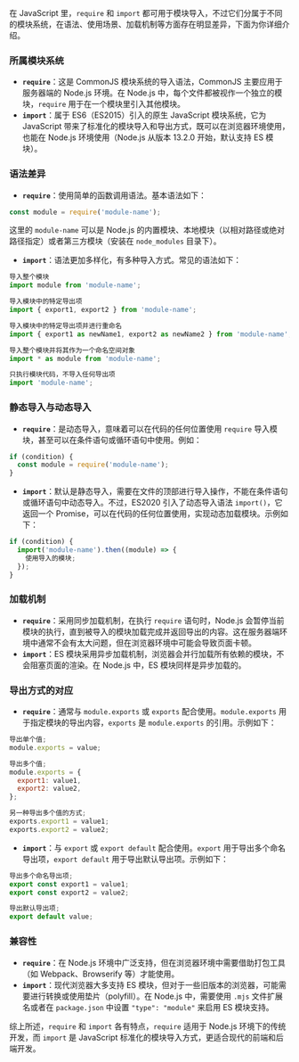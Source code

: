 在 JavaScript 里，`require` 和 `import` 都可用于模块导入，不过它们分属于不同的模块系统，在语法、使用场景、加载机制等方面存在明显差异，下面为你详细介绍。

### 所属模块系统

- **`require`**：这是 CommonJS 模块系统的导入语法，CommonJS 主要应用于服务器端的 Node.js 环境。在 Node.js 中，每个文件都被视作一个独立的模块，`require` 用于在一个模块里引入其他模块。
- **`import`**：属于 ES6（ES2015）引入的原生 JavaScript 模块系统，它为 JavaScript 带来了标准化的模块导入和导出方式，既可以在浏览器环境使用，也能在 Node.js 环境使用（Node.js 从版本 13.2.0 开始，默认支持 ES 模块）。

### 语法差异

- **`require`**：使用简单的函数调用语法。基本语法如下：

```javascript
const module = require('module-name');
```

这里的 `module-name` 可以是 Node.js 的内置模块、本地模块（以相对路径或绝对路径指定）或者第三方模块（安装在 `node_modules` 目录下）。

- **`import`**：语法更加多样化，有多种导入方式。常见的语法如下：

```javascript
导入整个模块
import module from 'module-name';

导入模块中的特定导出项
import { export1, export2 } from 'module-name';

导入模块中的特定导出项并进行重命名
import { export1 as newName1, export2 as newName2 } from 'module-name';

导入整个模块并将其作为一个命名空间对象
import * as module from 'module-name';

只执行模块代码，不导入任何导出项
import 'module-name';
```

### 静态导入与动态导入

- **`require`**：是动态导入，意味着可以在代码的任何位置使用 `require` 导入模块，甚至可以在条件语句或循环语句中使用。例如：

```javascript
if (condition) {
  const module = require('module-name');
}
```

- **`import`**：默认是静态导入，需要在文件的顶部进行导入操作，不能在条件语句或循环语句中动态导入。不过，ES2020 引入了动态导入语法 `import()`，它返回一个 Promise，可以在代码的任何位置使用，实现动态加载模块。示例如下：

```javascript
if (condition) {
  import('module-name').then((module) => {
    使用导入的模块;
  });
}
```

### 加载机制

- **`require`**：采用同步加载机制，在执行 `require` 语句时，Node.js 会暂停当前模块的执行，直到被导入的模块加载完成并返回导出的内容。这在服务器端环境中通常不会有太大问题，但在浏览器环境中可能会导致页面卡顿。
- **`import`**：ES 模块采用异步加载机制，浏览器会并行加载所有依赖的模块，不会阻塞页面的渲染。在 Node.js 中，ES 模块同样是异步加载的。

### 导出方式的对应

- **`require`**：通常与 `module.exports` 或 `exports` 配合使用。`module.exports` 用于指定模块的导出内容，`exports` 是 `module.exports` 的引用。示例如下：

```javascript
导出单个值;
module.exports = value;

导出多个值;
module.exports = {
  export1: value1,
  export2: value2,
};

另一种导出多个值的方式;
exports.export1 = value1;
exports.export2 = value2;
```

- **`import`**：与 `export` 或 `export default` 配合使用。`export` 用于导出多个命名导出项，`export default` 用于导出默认导出项。示例如下：

```javascript
导出多个命名导出项;
export const export1 = value1;
export const export2 = value2;

导出默认导出项;
export default value;
```

### 兼容性

- **`require`**：在 Node.js 环境中广泛支持，但在浏览器环境中需要借助打包工具（如 Webpack、Browserify 等）才能使用。
- **`import`**：现代浏览器大多支持 ES 模块，但对于一些旧版本的浏览器，可能需要进行转换或使用垫片（polyfill）。在 Node.js 中，需要使用 `.mjs` 文件扩展名或者在 `package.json` 中设置 `"type": "module"` 来启用 ES 模块支持。

综上所述，`require` 和 `import` 各有特点，`require` 适用于 Node.js 环境下的传统开发，而 `import` 是 JavaScript 标准化的模块导入方式，更适合现代的前端和后端开发。
